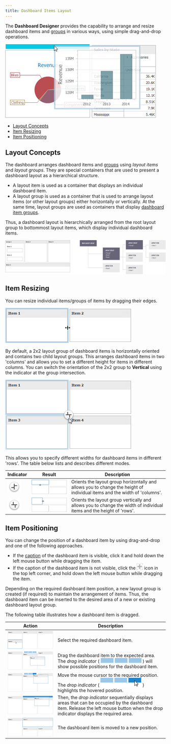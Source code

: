 ```yaml
---
title: Dashboard Items Layout
---
```

The **Dashboard Designer** provides the capability to arrange and resize dashboard items and [groups](../../../../dashboard-for-desktop/articles/dashboard-designer/designing-dashboard-items/dashboard-item-group.md) in various ways, using simple drag-and-drop operations.

![Layout_ItemsLayoutMain](../../../images/Img20477.png)
* [Layout Concepts](#layout-concepts)
* [Item Resizing](#item-resizing)
* [Item Positioning](#item-positioning)

## <a name="layout-concepts"/>Layout Concepts
The dashboard arranges dashboard items and [groups](../../../../dashboard-for-desktop/articles/dashboard-designer/designing-dashboard-items/dashboard-item-group.md) using _layout items_ and _layout groups_. They are special containers that are used to present a dashboard layout as a hierarchical structure.
* A layout item is used as a container that displays an individual dashboard item.
* A layout group is used as a container that is used to arrange layout items (or other layout groups) either horizontally or vertically. At the same time, layout groups are used as containers that display [dashboard item groups](../../../../dashboard-for-desktop/articles/dashboard-designer/designing-dashboard-items/dashboard-item-group.md).

Thus, a dashboard layout is hierarchically arranged from the root layout group to bottommost layout items, which display individual dashboard items.

![DashboardLayoutHierarchy](../../../images/Img25963.png)

## <a name="item-resizing"/>Item Resizing
You can resize individual items/groups of items by dragging their edges.

![Layout_ResizingItem](../../../images/Img20595.png)

By default, a 2x2 layout group of dashboard items is horizontally oriented and contains two child layout groups. This arranges dashboard items in two 'columns' and allows you to set a different height for items in different columns. You can switch the orientation of the 2x2 group to **Vertical** using the indicator at the group intersection.

![ItemsResizing_Crosshair](../../../images/Img24753.png)

This allows you to specify different widths for dashboard items in different 'rows'. The table below lists and describes different modes.

| Indicator | Result | Description |
|---|---|---|
| ![VertIndicator_Layout](../../../images/Img24756.png) | ![Crosshair_VerticalResizing](../../../images/Img25985.png) | Orients the layout group horizontally and allows you to change the height of individual items and the width of 'columns'. |
| ![HorzIndicator_Layout](../../../images/Img24755.png) | ![Crosshair_HorizontalResizing](../../../images/Img25984.png) | Orients the layout group vertically and allows you to change the width of individual items and the height of 'rows'. |

## <a name="item-positioning"/>Item Positioning
You can change the position of a dashboard item by using drag-and-drop and one of the following approaches.
* If the [caption](../../../../dashboard-for-desktop/articles/dashboard-designer/dashboard-layout/dashboard-item-caption.md) of the dashboard item is visible, click it and hold down the left mouse button while dragging the item.
* If the caption of the dashboard item is not visible, click the ![Layout_DragAndDropIcon](../../../images/Img20487.png) icon in the top left corner, and hold down the left mouse button while dragging the item.

Depending on the required dashboard item position, a new layout group is created (if required) to maintain the arrangement of items. Thus, the dashboard item can be inserted to the desired area of a new or existing dashboard layout group.

The following table illustrates how a dashboard item is dragged.

| Action | Description |
|---|---|
| ![DashboardDesigner_DraggingItem_1](../../../images/Img117901.png) | Select the required dashboard item. |
| ![DashboardDesigner_DraggingItem_2](../../../images/Img117902.png) | Drag the dashboard item to the expected area. The _drag indicator_ ( ![DashboardDesigner_DragIndicator](../../../images/Img117906.png) ) will show possible positions for the dashboard item. |
| ![DashboardDesigner_DraggingItem_3](../../../images/Img117903.png) | Move the mouse cursor to the required position. The _drop indicator_ ( ![DashboardDesigner_DropIndicator](../../../images/Img117907.png) ) highlights the hovered position. |
| ![DashboardDesigner_DraggingItem_4](../../../images/Img117904.png) | Then, the _drop indicator_ sequentially displays areas that can be occupied by the dashboard item. Release the left mouse button when the drop indicator displays the required area. |
| ![DashboardDesigner_DraggingItem_5](../../../images/Img117905.png) | The dashboard item is moved to a new position. |